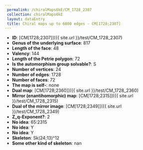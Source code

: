 ```yaml
--- 
 permalink: /chiralMaps6kE/CM_1728_2307 
 collection: chiralMaps6kE
 layout: dataEntry
 title: Chiral maps up to 6000 edges - CM[1728;2307]
---
```


- **ID**: [CM[1728;2307]]({{ site.url }}/test/CM_1728_2307)
- **Genus of the underlying surface**: 817
- **Length of the face**: 48
- **Valency**: 144
- **Length of the Petrie polygon**: 72
- **Is the automorphism group solvable?**: S
- **Number of vertices**: 24
- **Number of edges**: 1728
- **Number of faces**: 72
- **The map is self-**: none
- **Dual map**: [CM[1728;2360]]({{ site.url }}/test/CM_1728_2360)
- **Mirror (enantihomorphic) map**: [CM[1728;2315]]({{ site.url }}/test/CM_1728_2315)
- **Dual of the mirror image**: [CM[1728;2349]]({{ site.url }}/test/CM_1728_2349)
- **Z_q-Exponent?**: 2
- **No idea**:  65:2315
- **No idea**: Y
- **No idea**: Y
- **Skeleton**: Sk(24;13)^12
- **Some other kind of skeleton**: nan
